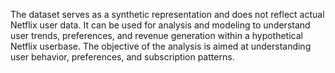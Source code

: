 The dataset serves as a synthetic representation and does not reflect actual Netflix user data. It can be used for analysis and modeling to understand user trends, preferences, and revenue generation within a hypothetical Netflix userbase. The objective of the analysis is aimed at understanding user behavior, preferences, and subscription patterns.
